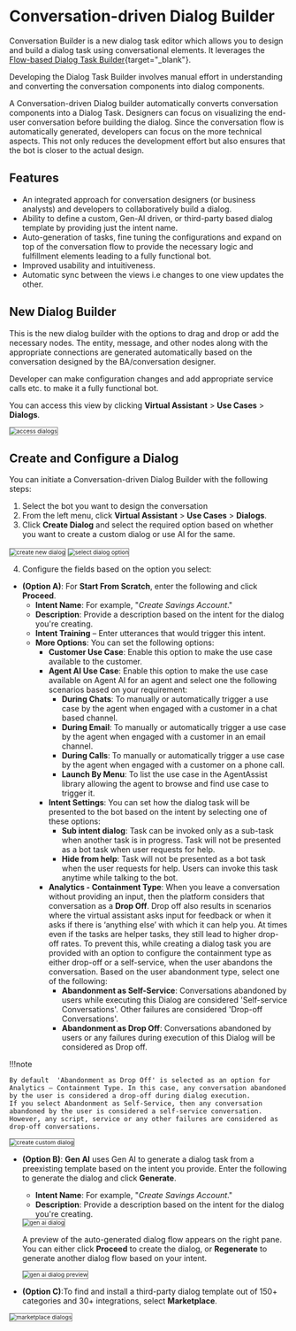 # Conversation-driven Dialog Builder

Conversation Builder is a new dialog task editor which allows you to design and build a dialog task using conversational elements. It leverages the [Flow-based Dialog Task Builder](/docs/xo/automation/use-cases/dialogs/dialog-tasks-overview/){target="_blank"}.

Developing the Dialog Task Builder involves manual effort in understanding and converting the conversation components into dialog components.

A Conversation-driven Dialog builder automatically converts conversation components into a Dialog Task. Designers can focus on visualizing the end-user conversation before building the dialog. Since the conversation flow is automatically generated, developers can focus on the more technical aspects. This not only reduces the development effort but also ensures that the bot is closer to the actual design.

## Features

* An integrated approach for conversation designers (or business analysts) and developers to collaboratively build a dialog.
* Ability to define a custom, Gen-AI driven, or third-party based dialog template by providing just the intent name.
* Auto-generation of tasks, fine tuning the configurations and expand on top of the conversation flow to provide the necessary logic and fulfillment elements leading to a fully functional bot.
* Improved usability and intuitiveness.
* Automatic sync between the views i.e changes to one view updates the other.

## New Dialog Builder

This is the new dialog builder with the options to drag and drop or add the necessary nodes. The entity, message, and other nodes along with the appropriate connections are generated automatically based on the conversation designed by the BA/conversation designer.

Developer can make configuration changes and add appropriate service calls etc. to make it a fully functional bot.

You can access this view by clicking **Virtual Assistant** > **Use Cases** > **Dialogs**.

<img src="../images/access-dialogs.png" alt="access dialogs" title="access dialogs" style="border: 1px solid gray; zoom:75%;">

## Create and Configure a Dialog

You can initiate a Conversation-driven Dialog Builder with the following steps:

1. Select the bot you want to design the conversation
2. From the left menu, click **Virtual Assistant** > **Use Cases** > **Dialogs**.
3. Click **Create Dialog** and select the required option based on whether you want to create a custom dialog or use AI for the same.
<img src="../images/create-new-dialog.png" alt="create new dialog" title="create new dialog" style="border: 1px solid gray; zoom:75%;">
<img src="../images/select-dialog-option.png" alt="select dialog option" title="select dialog option" style="border: 1px solid gray; zoom:75%;">

4. Configure the fields based on the option you select:

  * **(Option A)**: For **Start From Scratch**, enter the following and click **Proceed**.
    * **Intent Name**: For example, "*Create Savings Account*."
    * **Description**: Provide a description based on the intent for the dialog you're creating.
    * **Intent Training** – Enter utterances that would trigger this intent.
    * **More Options**: You can set the following options:
      * **Customer Use Case**: Enable this option to make the use case available to the customer.
      * **Agent AI Use Case**: Enable this option to make the use case available on Agent AI for an agent and select one the following scenarios based on your requirement:
        * **During Chats**: To manually or automatically trigger a use case by the agent when engaged with a customer in a chat based channel.
        * **During Email**: To manually or automatically trigger a use case by the agent when engaged with a customer in an email channel.
        * **During Calls**: To manually or automatically trigger a use case by the agent when engaged with a customer on a phone call.
        * **Launch By Menu**: To list the use case in the AgentAssist library allowing the agent to browse and find use case to trigger it.
      * **Intent Settings**: You can set how the dialog task will be presented to the bot based on the intent by selecting one of these options:
        * **Sub intent dialog**: Task can be invoked only as a sub-task when another task is in progress. Task will not be presented as a bot task when user requests for help.
        * **Hide from help**: Task will not be presented as a bot task when the user requests for help. Users can invoke this task anytime while talking to the bot.
      * **Analytics - Containment Type**: When you leave a conversation without providing an input, then the platform considers that conversation as a **Drop Off**. Drop off also results in scenarios where the virtual assistant asks input for feedback or when it asks if there is  ‘anything else’ with which it can help you. At times even if the tasks are helper tasks, they still lead to higher drop-off rates. To prevent this, while creating a dialog task you are provided with an option to configure the containment type as either drop-off or a self-service, when the user abandons the conversation. Based on the user abandonment type, select one of the following:
        * **Abandonment as Self-Service**: Conversations abandoned by users while executing this Dialog are considered 'Self-service Conversations'. Other failures are considered 'Drop-off Conversations'.
        * **Abandonment as Drop Off**: Conversations abandoned by users or any failures during execution of this Dialog will be considered as Drop off.

!!!note

    By default  'Abandonment as Drop Off' is selected as an option for Analytics – Containment Type. In this case, any conversation abandoned by the user is considered a drop-off during dialog execution.
    If you select Abandonment as Self-Service, then any conversation abandoned by the user is considered a self-service conversation.  However, any script, service or any other failures are considered as drop-off conversations.

<img src="../images/create-custom-dialog.png" alt="create custom dialog" title="create custom dialog" style="border: 1px solid gray; zoom:75%;">

* **(Option B)**: **Gen AI** uses Gen AI to generate a dialog task from a preexisting template based on the intent you provide. Enter the following to generate the dialog and click **Generate**.
    * **Intent Name**: For example, "*Create Savings Account*."
    * **Description**: Provide a description based on the intent for the dialog you're creating.
    
    <img src="../images/gen-ai-based-dialog.png" alt="gen ai dialog" title="gen ai dialog" style="border: 1px solid gray; zoom:75%;">

    A preview of the auto-generated dialog flow appears on the right pane. You can either click **Proceed** to create the dialog, or **Regenerate** to generate another dialog flow based on your intent.

    <img src="../images/preview-gen-a-dalog.png" alt="gen ai dialog preview" title="gen ai dialog preview" style="border: 1px solid gray; zoom:75%;">

* **(Option C)**:To find and install a third-party dialog template out of 150+ categories and 30+ integrations, select **Marketplace**.
<img src="../images/market-place-dialogs.png" alt="marketplace dialogs" title="marketplace dialogs" style="border: 1px solid gray; zoom:75%;">